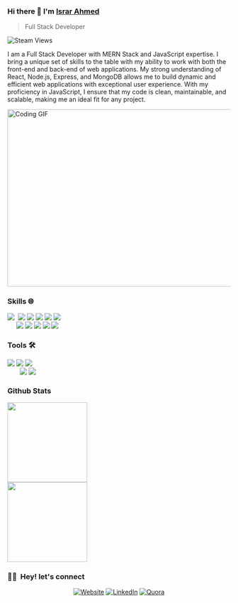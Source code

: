 ### Hi there 👋 I'm [Israr Ahmed](https://israrportfolio.netlify.app/)
> Full Stack Developer []()


<img alt="Steam Views" src="https://img.shields.io/steam/views/2">
<div>
 <p>
I am a Full Stack Developer with MERN Stack and JavaScript expertise. I bring a unique set of skills to the table with my ability to work with both the front-end and back-end of web applications. My strong understanding of React, Node.js, Express, and MongoDB allows me to build dynamic and efficient web applications with exceptional user experience. With my proficiency in JavaScript, I ensure that my code is clean, maintainable, and scalable, making me an ideal fit for any project.
</p>
</div>

<img src="https://media.giphy.com/media/dZX3AduGrY3uJ7qCsx/giphy.gif" alt="Coding GIF" width="1000" height="400">
<p><a href="https://giphy.com/gifs/hackernoon-hacker-noon-dZX3AduGrY3uJ7qCsx"></a></p>




### Skills 🌐

<img src = "https://img.shields.io/badge/-HTML 5-E34F26?style=flat&logo=html5&logoColor=white">&nbsp; <img src = "https://img.shields.io/badge/-CSS 3-1572B6?style=flat&logo=css3&logoColor=white">&nbsp;<img src="https://img.shields.io/badge/-JavaScript-eed718?style=flat&logo=javascript&logoColor=ffffff">
<img src="https://img.shields.io/badge/-React-000000?style=flat&logo=react&logoColor=00c8ff">&nbsp;<img src="https://img.shields.io/badge/-NextJS-000000?style=flat&logo=next&logoColor=00c8ff">&nbsp;<img src="https://img.shields.io/badge/-Bootstrap 5-563D7C?style=flat&logo=bootstrap&logoColor=white">
</br>
&nbsp;&nbsp;&nbsp;&nbsp;
<img src="https://img.shields.io/badge/-Python-0000ff?style=flat&logo=python&logoColor=yellow">
<img src="https://img.shields.io/badge/-Node.js-3C873A?style=flat&logo=Node.js&logoColor=white">
<img src="https://img.shields.io/badge/-Express.js-007ACC?style=flat&logo=Node.js&logoColor=white">
<img src="https://img.shields.io/badge/-MongoDB-47A248?style=flat&logo=MongoDB&logoColor=white">
<img src="https://img.shields.io/badge/-MySQL-4479A1?style=flat&logo=MySQL&logoColor=white">
</br>

### Tools 🛠️
<img src="http://img.shields.io/badge/-VS%20Code-007ACC?style=flat&logo=visual%20studio%20code&logoColor=white">&nbsp;<img src="http://img.shields.io/badge/-Netlify-430098?style=flat&logo=netlify&logoColor=white">&nbsp;<img src="http://img.shields.io/badge/-Vercel-black?style=flat&logo=vercel&logoColor=white">
</br>&nbsp;&nbsp;&nbsp;&nbsp;&nbsp;&nbsp;
<img src="https://img.shields.io/badge/-Firebase-FFA611?style=flat&logo=firebase&logoColor=FFFFFF">&nbsp;<img src="http://img.shields.io/badge/-Git-F1502F?style=flat&logo=git&logoColor=FFFFFF">

### Github Stats

<a href="https://github.com/Israr-11/">
  <img height="180em" src="https://github-readme-stats.vercel.app/api?username=Israr-11&theme=buefy&show_icons=true" />
  </br>
  <img height="180em" src="https://github-readme-stats.vercel.app/api/top-langs/?username=Israr-11&theme=buefy&layout=compact" />
</a>

<h3> 🤝🏻 &nbsp;Hey! let's connect </h3>


<p align="center">
<a href="https://israrportfolio.netlify.app/"><img alt="Website" src="https://img.shields.io/badge/Website-Israr Portfolio-blue?style=flat-square&logo=google-chrome"></a>
<a href="https://www.linkedin.com/in/engineer-israr-ahmed/"><img alt="LinkedIn" src="https://img.shields.io/badge/LinkedIn-Israr Ahmed-blue?style=flat-square&logo=linkedin"></a>
<a href="https://www.quora.com/profile/Israr-Ahmed-688"><img alt="Quora" src="https://img.shields.io/badge/Quora-Israr Ahmed-blue?style=flat-square&logo=quora"></a>
</p>


